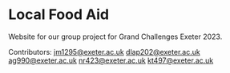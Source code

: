 # Local Food Aid
Website for our group project for Grand Challenges Exeter 2023.

Contributors:
jm1295@exeter.ac.uk
dlap202@exeter.ac.uk
ag990@exeter.ac.uk
nr423@exeter.ac.uk
kt497@exeter.ac.uk
